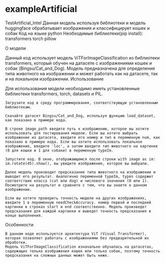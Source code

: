 # exampleArtificial
TestArtificial_Intel
Данная модель используя библиотеки и модель huggingface обрабатывает изображения и классифицирует кошек и собак 
Код на языке python
Необходимые библиотеки(pip install):
  transformers
  torch
  pillow
  
О модели

Данный код использует модель ViTForImageClassification из библиотеки transformers, который обучен на датасете с изображениями кошек и собак (Bingsu/Cat_and_Dog). Модель предназначена для определения типа животного на изображении и может работать как на датасете, так и на локальном изображении.
Использование

Для использования модели необходимо иметь установленные библиотеки transformers, torch, datasets и PIL.

    Загрузите код в среду программирования, соответствующую установленным библиотекам.

    Скачайте датасет Bingsu/Cat_and_Dog, используя функцию load_dataset, как показано в примере кода.

    В строке image_path введите путь к изображению, которое вы хотите использовать для тестирования модели. Если вы хотите выбрать изображение из датасета, введите его номер и тип в переменную num, как показано в примере кода. Если вы хотите использовать локальное изображение, введите 'loc', а затем введите тип животного на картинке (0 для кошки и 1 для собаки) в переменную typeIm.

    Запустите код. В окне, отображающемся после строки with image as im: im.rotate(45).show(), вы увидите изображение, которое вы выбрали.

    Далее модель производит предсказание типа животного на изображении и выводит его результат. Аналогично переменной typeIm, types содержит соответствие класса (cat или dog) и числового значения (0 или 1). Посмотрите на результат и сравните с тем, что вы знаете о данном изображении.

    Если вы хотите проверить точность модели на других изображениях, введите 1 в переменную needCheckAccuracy. номер первой и последней картинки в строках start и end соответственно. Модель произведет предсказания для каждой картинки и выведет точность предсказания в конце выполнения.

Особенности

    В данном коде используется архитектура ViT (Visual Transformer), которая позволяет работать с изображениями без предварительной их обработки.
    Модель ViTForImageClassification изначально обучалась на датасетах, содержащих только изображения кошек или только собак, поэтому точность предсказания на сложных данных может быть ниже.
